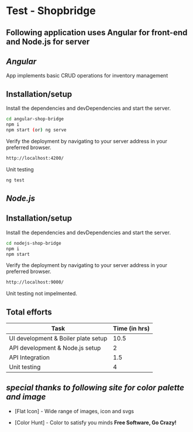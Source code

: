 # Test - Shopbridge
## Following application uses Angular for front-end and Node.js for server
## _Angular_
App implements basic CRUD operations for inventory management 
## Installation/setup
Install the dependencies and devDependencies and start the server.
```sh
cd angular-shop-bridge
npm i
npm start (or) ng serve
```
Verify the deployment by navigating to your server address in
your preferred browser.

```sh
http://localhost:4200/
```
Unit testing
```sh
ng test
```
## _Node.js_
## Installation/setup
Install the dependencies and devDependencies and start the server.
```sh
cd nodejs-shop-bridge
npm i
npm start
```
Verify the deployment by navigating to your server address in
your preferred browser.

```sh
http://localhost:9000/
```
Unit testing not impelmented.


## Total efforts

| Task | Time (in hrs) |
| ------ | ------ |
| UI development & Boiler plate setup | 10.5 |
| API development & Node.js setup | 2 |
| API Integration | 1.5 |
| Unit testing | 4 |


## _special thanks to following site for color palette and image_
- [Flat Icon] - Wide range of images, icon and svgs
- [Color Hunt] - Color to satisfy you minds
**Free Software, Go Crazy!**

   [https://www.flaticon.com/]: <https://www.flaticon.com/>
   [https://colorhunt.co/]: <https://colorhunt.co//>
